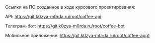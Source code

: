 Ссылки на ПО созданное в ходе курсового проектирования:

API: https://git.k0zya-m0rda.ru/root/coffee-api 

Телеграм-бот: https://git.k0zya-m0rda.ru/root/coffee-bot

Мобильное приложение: https://git.k0zya-m0rda.ru/root/coffee-app1
